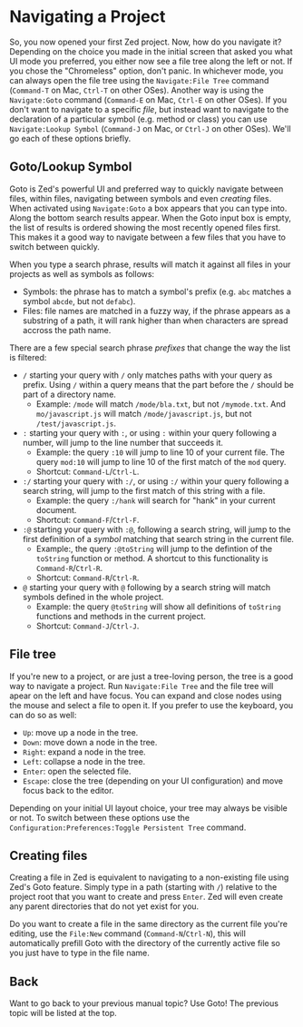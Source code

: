 Navigating a Project
====================

So, you now opened your first Zed project. Now, how do you navigate it? Depending on the choice you made in the initial screen that asked you what UI mode you preferred, you either now see a file tree along the left or not. If you chose the "Chromeless" option, don't panic. In whichever mode, you can always open the file tree using the `Navigate:File Tree` command (`Command-T` on Mac, `Ctrl-T` on other OSes). Another way is using the `Navigate:Goto` command (`Command-E` on Mac, `Ctrl-E` on other OSes). If you don't want to navigate to a specific _file_, but instead want to navigate to the declaration of a particular symbol (e.g. method or class) you can use `Navigate:Lookup Symbol` (`Command-J` on Mac, or `Ctrl-J` on other OSes). We'll go each of these options briefly.

Goto/Lookup Symbol
------------------

Goto is Zed's powerful UI and preferred way to quickly navigate between files, within files, navigating between symbols and even _creating_ files. When activated using `Navigate:Goto` a box appears that you can type into. Along the bottom search results appear. When the Goto input box is empty, the list of results is ordered showing the most recently opened files first. This makes it a good way to navigate between a few files that you have to switch between quickly.

When you type a search phrase, results will match it against all files in your projects as well as symbols as follows:

* Symbols: the phrase has to match a symbol's prefix (e.g. `abc` matches a symbol `abcde`, but not `defabc`).
* Files: file names are matched in a fuzzy way, if the phrase appears as a substring of a path, it will rank higher than when characters are spread accross the path name.

There are a few special search phrase _prefixes_ that change the way the list is filtered:

* `/` starting your query with `/` only matches paths with your query as
  prefix. Using `/` within a query means that the part before the `/` should be   part of a directory name.
    * Example: `/mode` will match `/mode/bla.txt`,  but not  `/mymode.txt`. And `mo/javascript.js` will match `/mode/javascript.js`, but not `/test/javascript.js`.
* `:` starting your query with `:`, or using `:` within your query following a number, will jump to the line number that succeeds it.
    * Example: the query `:10` will jump to line 10 of your current file. The query `mod:10` will jump to line 10 of the first match of the `mod` query.
    * Shortcut: `Command-L`/`Ctrl-L`.
* `:/` starting your query with `:/`, or using `:/` within your query following a search string, will jump to the first match of this string with a file.
    * Example: the query `:/hank` will search for "hank" in your current document.
    * Shortcut: `Command-F`/`Ctrl-F`.
* `:@` starting your query with `:@`, following a search string, will jump to the first definition of a _symbol_ matching that search string in the current file.
    * Example:, the query `:@toString` will jump to the defintion of the `toString` function or method. A shortcut to this functionality is `Command-R`/`Ctrl-R`.
    * Shortcut: `Command-R`/`Ctrl-R`.
* `@` starting your query with `@` following by a search string will match symbols defined in the whole project.
    * Example: the query `@toString` will show all definitions of `toString` functions and methods in the current project.
    * Shortcut: `Command-J`/`Ctrl-J`.

File tree
---------

If you're new to a project, or are just a tree-loving person, the tree is a good way to navigate a project. Run `Navigate:File Tree` and the file tree will apear on the left and have focus. You can expand and close nodes using the mouse and select a file to open it. If you prefer to use the keyboard, you can do so as well:

* `Up`: move up a node in the tree.
* `Down`: move down a node in the tree.
* `Right`: expand a node in the tree.
* `Left`: collapse a node in the tree.
* `Enter`: open the selected file.
* `Escape`: close the tree (depending on your UI configuration) and move focus back to the editor.

Depending on your initial UI layout choice, your tree may always be visible or not. To switch between these options use the `Configuration:Preferences:Toggle Persistent Tree` command.

Creating files
--------------
Creating a file in Zed is equivalent to navigating to a non-existing file using Zed's Goto feature. Simply type in a path (starting with `/`) relative to the project root that you want to create and press `Enter`. Zed will even create any parent directories that do not yet exist for you.

Do you want to create a file in the same directory as the current file you're editing, use the `File:New` command (`Command-N`/`Ctrl-N`), this will automatically prefill Goto with the directory of the currently active file so you just have to type in the file name.

Back
----
Want to go back to your previous manual topic? Use Goto! The previous topic will be listed at the top.
